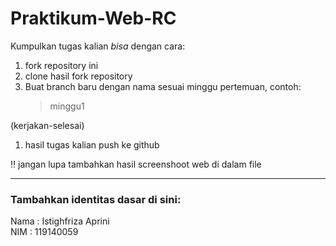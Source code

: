 # Praktikum-Web-RC
Kumpulkan tugas kalian _bisa_ dengan cara: 
1. fork repository ini 
2. clone hasil fork repository
3. Buat branch baru dengan nama sesuai minggu pertemuan, contoh:
    > minggu1
 
 (kerjakan-selesai) 
1. hasil tugas kalian push ke github

:bangbang:
jangan lupa tambahkan hasil screenshoot web di dalam file

<hr>

### Tambahkan identitas dasar di sini: 

Nama  : Istighfriza Aprini
<br>
NIM   : 119140059
 
